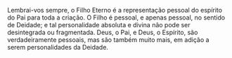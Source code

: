﻿Lembrai-vos sempre, o Filho Eterno é a representação pessoal do espírito do Pai     para toda a criação. O Filho é pessoal, e apenas pessoal, no sentido de  Deidade; e tal personalidade absoluta e divina não pode ser desintegrada ou fragmentada. Deus, o Pai, e Deus, o Espírito, são verdadeiramente pessoais, mas  são também muito mais, em adição a serem personalidades da Deidade.